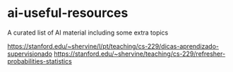 # ai-useful-resources
A curated list of AI material including some extra topics


https://stanford.edu/~shervine/l/pt/teaching/cs-229/dicas-aprendizado-supervisionado
https://stanford.edu/~shervine/teaching/cs-229/refresher-probabilities-statistics
